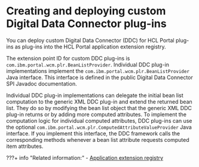 # Creating and deploying custom Digital Data Connector plug-ins

You can deploy custom Digital Data Connector \(DDC\) for HCL Portal plug-ins as plug-ins into the HCL Portal application extension registry.

The extension point ID for custom DDC plug-ins is `com.ibm.portal.wcm.plr.BeanListProvider`. Individual DDC plug-in implementations implement the `com.ibm.portal.wcm.plr.BeanListProvider` Java interface. This interface is defined in the public Digital Data Connector SPI Javadoc documentation.

Individual DDC plug-in implementations can delegate the initial bean list computation to the generic XML DDC plug-in and extend the returned bean list. They do so by modifying the bean list object that the generic XML DDC plug-in returns or by adding more computed attributes. To implement the computation logic for individual computed attributes, DDC plug-ins can use the optional `com.ibm.portal.wcm.plr.ComputedAttributeValueProvider` Java interface. If you implement this interface, the DDC framework calls the corresponding methods whenever a bean list attribute requests computed item attributes.


???+ info "Related information:"
    - [Application extension registry](../portlets_development/portlet_dev_ref/extension.md)

